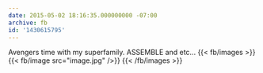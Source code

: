 ```yaml
---
date: 2015-05-02 18:16:35.000000000 -07:00
archive: fb
id: '1430615795'
---
```


Avengers time with my superfamily. ASSEMBLE and etc...
{{< fb/images >}}
{{< fb/image src="image.jpg" />}}
{{< /fb/images >}}
